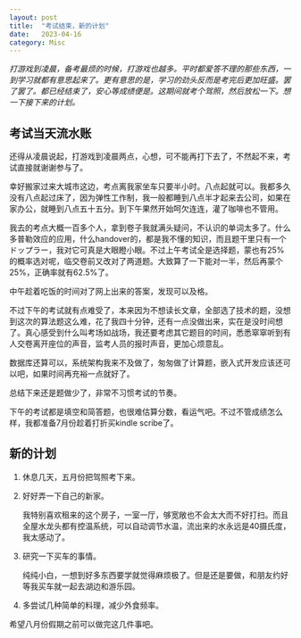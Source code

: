 ```yaml
---
layout: post
title:  "考试结束，新的计划"
date:   2023-04-16
category: Misc
---
```


_打游戏到凌晨，备考最烦的时候，打游戏也越多。平时都爱答不理的那些东西，一到学习就都有意思起来了。更有意思的是，学习的劲头反而是考完后更加旺盛。罢了罢了。都已经结束了，安心等成绩便是。这期间就考个驾照，然后放松一下。想一下接下来的计划。_
## 考试当天流水账
还得从凌晨说起，打游戏到凌晨两点，心想，可不能再打下去了，不然起不来，考试直接就谢谢参与了。

幸好搬家过来大城市这边，考点离我家坐车只要半小时。八点起就可以。我都多久没有八点起过床了，因为弹性工作制，我一般都睡到八点半才起来去公司，如果在家办公，就睡到八点五十五分。到下午果然开始呵欠连连，灌了咖啡也不管用。

我去的考点大概一百多个人，拿到卷子我就满头疑问，不认识的单词太多了。什么多普勒效应的应用，什么handover的，都是我不懂的知识，而且题干里只有一个ドップラー，我对它可真是大眼瞪小眼。不过上午考试全是选择题，蒙也有25%的概率选对呢，临交卷前又改对了两道题。大致算了一下能对一半，然后再蒙个25%，正确率就有62.5%了。

中午趁着吃饭的时间对了网上出来的答案，发现可以及格。

不过下午的考试就有点难受了，本来因为不想读长文章，全部选了技术的题，没想到这次的算法题这么难，花了我四十分钟，还有一点没做出来，实在是没时间想了。真心感受到什么叫考场如战场，我还要考虑其它题目的时间，悉悉窣窣听到有人交卷离开座位的声音，监考人员的报时声音，更加心烦意乱。

数据库还算可以，系统架构我来不及做了，匆匆做了计算题，嵌入式开发应该还可以吧，如果时间再充裕一点就好了。

总结下来还是题做少了，非常不习惯考试的节奏。

下午的考试都是填空和简答题，也很难估算分数，看运气吧。不过不管成绩怎么样，我都准备7月份趁着打折买kindle scribe了。

## 新的计划
1. 休息几天，五月份把驾照考下来。

2. 好好弄一下自己的新家。
   
   我特别喜欢租来的这个房子，一室一厅，够宽敞也不会太大而不好打扫。而且全屋水龙头都有控温系统，可以自动调节水温，流出来的水永远是40摄氏度，我太感动了。
   
3. 研究一下买车的事情。

   纯纯小白，一想到好多东西要学就觉得麻烦极了。但是还是要做，和朋友约好等我买车就一起去湖边和游乐园。

4. 多尝试几种简单的料理，减少外食频率。

希望八月份假期之前可以做完这几件事吧。